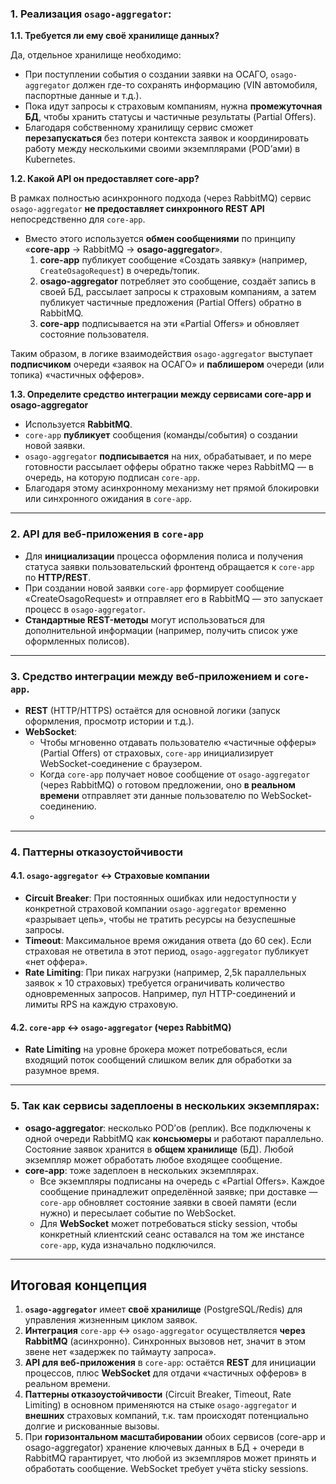### 1. Реализация `osago-aggregator`:

**1.1. Требуется ли ему своё хранилище данных?**

Да, отдельное хранилище необходимо:
- При поступлении события о создании заявки на ОСАГО, `osago-aggregator` должен где-то сохранять информацию (VIN автомобиля, паспортные данные и т.д.).
- Пока идут запросы к страховым компаниям, нужна **промежуточная БД**, чтобы хранить статусы и частичные результаты (Partial Offers).
- Благодаря собственному хранилищу сервис сможет **перезапускаться** без потери контекста заявок и координировать работу между несколькими своими экземплярами (POD’ами) в Kubernetes.

**1.2. Какой API он предоставляет core-app?**

В рамках полностью асинхронного подхода (через RabbitMQ) сервис `osago-aggregator` **не предоставляет синхронного REST API** непосредственно для `core-app`.
- Вместо этого используется **обмен сообщениями** по принципу «**core-app** → RabbitMQ → **osago-aggregator**».
    1. **core-app** публикует сообщение «Создать заявку» (например, `CreateOsagoRequest`) в очередь/топик.
    2. **osago-aggregator** потребляет это сообщение, создаёт запись в своей БД, рассылает запросы к страховым компаниям, а затем публикует частичные предложения (Partial Offers) обратно в RabbitMQ.
    3. **core-app** подписывается на эти «Partial Offers» и обновляет состояние пользователя.

Таким образом, в логике взаимодействия `osago-aggregator` выступает **подписчиком** очереди «заявок на ОСАГО» и **паблишером** очереди (или топика) «частичных офферов».

**1.3. Определите средство интеграции между сервисами core-app и osago-aggregator**

- Используется **RabbitMQ**.
- `core-app` **публикует** сообщения (команды/события) о создании новой заявки.
- `osago-aggregator` **подписывается** на них, обрабатывает, и по мере готовности рассылает офферы обратно также через RabbitMQ — в очередь, на которую подписан `core-app`.
- Благодаря этому асинхронному механизму нет прямой блокировки или синхронного ожидания в `core-app`.

---

### 2. API для веб-приложения в `core-app`

- Для **инициализации** процесса оформления полиса и получения статуса заявки пользовательский фронтенд обращается к `core-app` по **HTTP/REST**.
- При создании новой заявки `core-app` формирует сообщение «CreateOsagoRequest» и отправляет его в RabbitMQ — это запускает процесс в `osago-aggregator`.
- **Стандартные REST-методы** могут использоваться для дополнительной информации (например, получить список уже оформленных полисов).

---

### 3. Средство интеграции между веб-приложением и `core-app`.

- **REST** (HTTP/HTTPS) остаётся для основной логики (запуск оформления, просмотр истории и т.д.).
- **WebSocket**:
    - Чтобы мгновенно отдавать пользователю «частичные офферы» (Partial Offers) от страховых, `core-app` инициализирует WebSocket-соединение с браузером.
    - Когда `core-app` получает новое сообщение от `osago-aggregator` (через RabbitMQ) о готовом предложении, оно **в реальном времени** отправляет эти данные пользователю по WebSocket-соединению.
    - 
---

### 4. Паттерны отказоустойчивости

#### 4.1. `osago-aggregator` ↔ Страховые компании
- **Circuit Breaker**: При постоянных ошибках или недоступности у конкретной страховой компании `osago-aggregator` временно «разрывает цепь», чтобы не тратить ресурсы на безуспешные запросы.
- **Timeout**: Максимальное время ожидания ответа (до 60 сек). Если страховая не ответила в этот период, `osago-aggregator` публикует «нет оффера».
- **Rate Limiting**: При пиках нагрузки (например, 2,5k параллельных заявок × 10 страховых) требуется ограничивать количество одновременных запросов. Например, пул HTTP-соединений и лимиты RPS на каждую страховую.

#### 4.2. `core-app` ↔ `osago-aggregator` (через RabbitMQ)
- **Rate Limiting** на уровне брокера может потребоваться, если входящий поток сообщений слишком велик для обработки за разумное время.

---

### 5. Так как сервисы задеплоены в нескольких экземплярах:

- **osago-aggregator**: несколько POD’ов (реплик). Все подключены к одной очереди RabbitMQ как **консьюмеры** и работают параллельно. Состояние заявок хранится в **общем хранилище** (БД). Любой экземпляр может обработать любое входящее сообщение.
- **core-app**: тоже задеплоен в нескольких экземплярах.
    - Все экземпляры подписаны на очередь с «Partial Offers». Каждое сообщение принадлежит определённой заявке; при доставке — `core-app` обновляет состояние заявки в своей памяти (если нужно) и пересылает событие по WebSocket.
    - Для **WebSocket** может потребоваться sticky session, чтобы конкретный клиентский сеанс оставался на том же инстансе `core-app`, куда изначально подключился.

---

## Итоговая концепция

1. **`osago-aggregator`** имеет **своё хранилище** (PostgreSQL/Redis) для управления жизненным циклом заявок.
2. **Интеграция** `core-app` ↔ `osago-aggregator` осуществляется **через RabbitMQ** (асинхронно). Синхронных вызовов нет, значит в этом звене нет «задержек по таймауту запроса».
3. **API для веб-приложения** в `core-app`: остаётся **REST** для инициации процессов, плюс **WebSocket** для отдачи «частичных офферов» в реальном времени.
4. **Паттерны отказоустойчивости** (Circuit Breaker, Timeout, Rate Limiting) в основном применяются на стыке `osago-aggregator` и **внешних** страховых компаний, т.к. там происходят потенциально долгие и рискованные вызовы.
5. При **горизонтальном масштабировании** обоих сервисов (core-app и osago-aggregator) хранение ключевых данных в БД + очереди в RabbitMQ гарантирует, что любой из экземпляров может принять и обработать сообщение. WebSocket требует учёта sticky sessions.